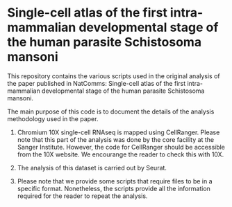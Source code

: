 
# Single-cell atlas of the first intra-mammalian developmental stage of the human parasite Schistosoma mansoni

This repository contains the various scripts used in the original analysis of the paper published in NatComms: Single-cell atlas of the first intra-mammalian developmental stage of the human parasite Schistosoma mansoni.

The main purpose of this code is to document the details of the analysis methodology used in the paper.

1) Chromium 10X single-cell RNAseq is mapped using CellRanger. Please note that this part of the analysis was done by the core facility at the Sanger Institute. However, the code for CellRanger should be accessible from the 10X website. We encourange the reader to check this with 10X. 

2) The analysis of this dataset is carried out by Seurat. 

3) Please note that we provide some scripts that require files to be in a specific format. Nonetheless, the scripts provide all the information required for the reader to repeat the analysis. 


